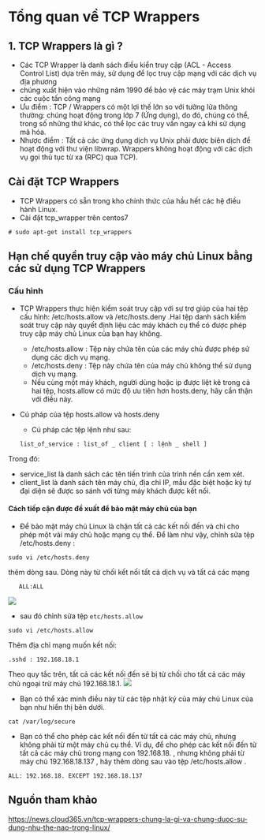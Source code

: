 # Tổng quan về TCP Wrappers
## 1. TCP Wrappers là gì ?
- Các TCP Wrapper là danh sách điều kiển truy cập (ACL - Access Control List) dựa trên máy, sử dụng để lọc truy cập mạng với các dịch vụ địa phương
- chúng xuất hiện vào những năm 1990 để bảo vệ các máy trạm Unix khỏi các cuộc tấn công mạng
- Ưu điểm : TCP / Wrappers có một lợi thế lớn so với tường lửa thông thường: chúng hoạt động trong lớp 7 (Ứng dụng), do đó, chúng có thể, trong số những thứ khác, có thể lọc các truy vấn ngay cả khi sử dụng mã hóa.
- Nhược điểm : Tất cả các ứng dụng dịch vụ Unix phải được biên dịch để hoạt động với thư viện libwrap. Wrappers không hoạt động với các dịch vụ gọi thủ tục từ xa (RPC) qua TCP).
## Cài đặt TCP Wrappers

- TCP Wrappers có sẵn trong kho chính thức của hầu hết các hệ điều hành Linux.
- Cài đặt tcp_wrapper trên centos7
```
# sudo apt-get install tcp_wrappers
```
## Hạn chế quyền truy cập vào máy chủ Linux bằng các sử dụng TCP Wrappers

### Cấu hình
- TCP Wrappers thực hiện kiểm soát truy cập với sự trợ giúp của hai tệp cấu hình: /etc/hosts.allow và /etc/hosts.deny .Hai tệp danh sách kiểm soát truy cập này quyết định liệu các máy khách cụ thể có được phép truy cập máy chủ Linux của bạn hay không.
    - /etc/hosts.allow : Tệp này chứa tên của các máy chủ được phép sử dụng các dịch vụ mạng.
    - /etc/hosts.deny : Tệp này chứa tên của máy chủ không thể sử dụng dịch vụ mạng.
    - Nếu cùng một máy khách, người dùng hoặc ip được liệt kê trong cả hai tệp, hosts.allow có mức độ ưu tiên hơn hosts.deny, hãy cẩn thận với điều này.

- Cú pháp của tệp hosts.allow và hosts.deny
   - Cú pháp các tệp lệnh như sau:
   ```
   list_of_service : list_of _ client [ : lệnh _ shell ]
   ```
Trong đó:
  - service_list là danh sách các tên tiến trình của trình nền cần xem xét.
  - client_list là danh sách tên máy chủ, địa chỉ IP, mẫu đặc biệt hoặc ký tự đại diện sẽ được so sánh với từng máy khách được kết nối.

#### Cách tiếp cận được đề xuất để bảo mật máy chủ của bạn
- Để bảo mật máy chủ Linux là chặn tất cả các kết nối đến và chỉ cho phép một vài máy chủ hoặc mạng cụ thể. Để làm như vậy, chỉnh sửa tệp /etc/hosts.deny :

```
sudo vi /etc/hosts.deny
```
thêm dòng sau. Dòng này từ chối kết nối tất cả dịch vụ và tất cả các mạng
```
   ALL:ALL
```
<img src="https://image.prntscr.com/image/0xrXFaU-T4SbMqn3e5yU0w.png">

- sau đó chỉnh sửa tệp `etc/hosts.allow`
```
sudo vi /etc/hosts.allow
```
Thêm địa chỉ mạng muốn kết nối:
```
.sshd : 192.168.18.1
```
Theo quy tắc trên, tất cả các kết nối đến sẽ bị từ chối cho tất cả các máy chủ ngoại trừ máy chủ 192.168.18.1.
<img src="https://image.prntscr.com/image/YcRX9DN4SiORr2SqIdNXqQ.png">

- Bạn có thể xác minh điều này từ các tệp nhật ký của máy chủ Linux của bạn như hiển thị bên dưới.
```
cat /var/log/secure
```


- Bạn có thể cho phép các kết nối đến từ tất cả các máy chủ, nhưng không phải từ một máy chủ cụ thể. Ví dụ, để cho phép các kết nối đến từ tất cả các máy chủ trong mạng con 192.168.18. , nhưng không phải từ máy chủ 192.168.18.137 , hãy thêm dòng sau vào tệp /etc/hosts.allow .
```
ALL: 192.168.18. EXCEPT 192.168.18.137
```
## Nguồn tham khảo
https://news.cloud365.vn/tcp-wrappers-chung-la-gi-va-chung-duoc-su-dung-nhu-the-nao-trong-linux/